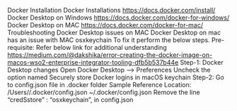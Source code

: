 Docker Installation
Docker Installations
https://docs.docker.com/install/
Docker Desktop on Windows
https://docs.docker.com/docker-for-windows/
Docker Desktop on MAC
https://docs.docker.com/docker-for-mac/
Troubleshooting Docker Desktop issues on MAC
Docker Desktop on mac has an issue with MAC osxkeychain
To fix it perform the below steps.
Pre-requisite: Refer below link for additional understanding
https://medium.com/@dakshika/error-creating-the-docker-image-on-macos-wso2-enterprise-integrator-tooling-dfb5b537b44e
Step-1: Docker Desktop changes
Open Docker Desktop --> Preferences
Uncheck the option named Securely store Docker logins in macOS keychain
Step-2: Go to config.json file in .docker folder
Sample Reference Location:
/Users//.docker/config.json
~/.docker/config.json
Remove the line “credSstore” : “osxkeychain”, in config.json